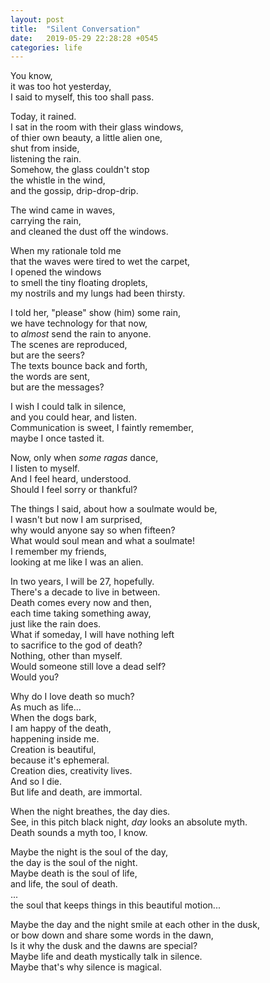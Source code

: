 ```yaml
---
layout: post
title:  "Silent Conversation"
date:   2019-05-29 22:28:28 +0545
categories: life
---
```

You know,  
it was too hot yesterday,  
I said to myself, this too shall pass.  
  
Today, it rained.  
I sat in the room with their glass windows,  
of thier own beauty, a little alien one,  
shut from inside,  
listening the rain.  
Somehow, the glass couldn't stop  
the whistle in the wind,  
and the gossip, drip-drop-drip.  
  
The wind came in waves,  
carrying the rain,  
and cleaned the dust off the windows.  
  
When my rationale told me  
that the waves were tired to wet the carpet,  
I opened the windows  
to smell the tiny floating droplets,  
my nostrils and my lungs had been thirsty.  
  
I told her, "please" show (him) some rain,  
we have technology for that now,  
to *almost* send the rain to anyone.  
The scenes are reproduced,  
but are the seers?  
The texts bounce back and forth,  
the words are sent,  
but are the messages?  
  
I wish I could talk in silence,  
and you could hear, and listen.  
Communication is sweet, I faintly remember,  
maybe I once tasted it.  
  
Now, only when *some ragas* dance,  
I listen to myself.  
And I feel heard, understood.  
Should I feel sorry or thankful?  
  
The things I said, about how a soulmate would be,  
I wasn't but now I am surprised,  
why would anyone say so when fifteen?  
What would soul mean and what a soulmate!  
I remember my friends,  
looking at me like I was an alien.  
  
In two years, I will be 27, hopefully.  
There's a decade to live in between.  
Death comes every now and then,  
each time taking something away,  
just like the rain does.  
What if someday, I will have nothing left  
to sacrifice to the god of death?  
Nothing, other than myself.  
Would someone still love a dead self?  
Would you?  
  
Why do I love death so much?  
As much as life...  
When the dogs bark,  
I am happy of the death,  
happening inside me.  
Creation is beautiful,  
because it's ephemeral.  
Creation dies, creativity lives.  
And so I die.  
But life and death, are immortal.  
  
When the night breathes, the day dies.  
See, in this pitch black night, *day* looks an absolute myth.  
Death sounds a myth too, I know.  
  
Maybe the night is the soul of the day,  
the day is the soul of the night.  
Maybe death is the soul of life,  
and life, the soul of death.  
...  
the soul that keeps things in this beautiful motion...  
  
Maybe the day and the night smile at each other in the dusk,  
or bow down and share some words in the dawn,  
Is it why the dusk and the dawns are special?  
Maybe life and death mystically talk in silence.  
Maybe that's why silence is magical.  
